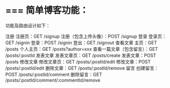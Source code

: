 ===
简单博客功能：
===
功能及路由设计如下：

注册
    注册页：GET /signup
    注册（包含上传头像）：POST /signup
登录
    登录页：GET /signin
    登录：POST /signin
    登出：GET /signout
查看文章
    主页：GET /posts
    个人主页：GET /posts?author=xxx
    查看一篇文章（包含留言）：GET /posts/:postId
发表文章
    发表文章页：GET /posts/create
    发表文章：POST /posts
修改文章
    修改文章页：GET /posts/:postId/edit
    修改文章：POST /posts/:postId/edit
    删除文章：GET /posts/:postId/remove
留言
    创建留言：POST /posts/:postId/comment
    删除留言：GET /posts/:postId/comment/:commentId/remove
